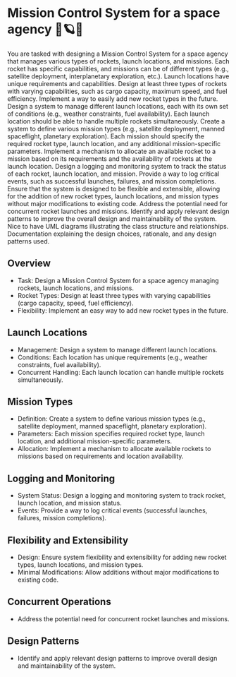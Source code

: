 # Mission Control System for a space agency 🚀🪐🌌

You are tasked with designing a Mission Control System for a space agency that manages various types of rockets, launch locations, and missions. Each rocket has specific capabilities, and missions can be of different types (e.g., satellite deployment, interplanetary exploration, etc.). Launch locations have unique requirements and capabilities.
Design at least three types of rockets with varying capabilities, such as cargo capacity, maximum speed, and fuel efficiency.
Implement a way to easily add new rocket types in the future.
Design a system to manage different launch locations, each with its own set of conditions (e.g., weather constraints, fuel availability).
Each launch location should be able to handle multiple rockets simultaneously.
Create a system to define various mission types (e.g., satellite deployment, manned spaceflight, planetary exploration).
Each mission should specify the required rocket type, launch location, and any additional mission-specific parameters.
Implement a mechanism to allocate an available rocket to a mission based on its requirements and the availability of rockets at the launch location.
Design a logging and monitoring system to track the status of each rocket, launch location, and mission.
Provide a way to log critical events, such as successful launches, failures, and mission completions.
Ensure that the system is designed to be flexible and extensible, allowing for the addition of new rocket types, launch locations, and mission types without major modifications to existing code.
Address the potential need for concurrent rocket launches and missions.
Identify and apply relevant design patterns to improve the overall design and maintainability of the system.
Nice to have
UML diagrams illustrating the class structure and relationships.
Documentation explaining the design choices, rationale, and any design patterns used.

<!--

Strategy Pattern:

Implement the Strategy pattern for the launch locations. Define a LaunchConditions interface with methods like checkWeather, checkFuelAvailability, etc. Create concrete classes for each launch location implementing this interface, allowing launch locations to have unique conditions.
Observer Pattern:

Apply the Observer pattern for the logging and monitoring system. Have a Logger or Monitor as the subject that notifies observers (loggers) about critical events such as successful launches, failures, and mission completions.
Singleton Pattern:

Use the Singleton pattern for the AllocationManager to ensure that there is only one instance responsible for allocating rockets to missions. This ensures centralized control over the allocation process.
Command Pattern:

Implement the Command pattern for mission execution. Define a MissionCommand interface with an execute method. Create concrete command classes for each mission type. This way, you can encapsulate a request (mission) as an object, parameterize it with the required rocket type, launch location, and other parameters, and execute it when needed.
Decorator Pattern:

Apply the Decorator pattern for rockets. Define a base Rocket class and have decorator classes for additional capabilities. This allows for easy addition of new capabilities without modifying the existing rocket classes.
Adapter Pattern:

Use the Adapter pattern to make existing rockets compatible with new requirements. For example, if a new launch location has different interface requirements, create adapters to make the rockets compatible with that launch location.
Composite Pattern:

Apply the Composite pattern for missions. Define a Mission interface, and have composite classes for mission types that consist of multiple sub-missions. This allows for complex missions composed of simpler ones.
Concurrency Patterns (e.g., Locks, Semaphores):

Address the potential need for concurrent rocket launches and missions using concurrency patterns. Ensure proper synchronization mechanisms to handle simultaneous launches and missions.

 -->

## Overview

- Task: Design a Mission Control System for a space agency managing rockets, launch locations, and missions.
- Rocket Types: Design at least three types with varying capabilities (cargo capacity, speed, fuel efficiency).
- Flexibility: Implement an easy way to add new rocket types in the future.

## Launch Locations

- Management: Design a system to manage different launch locations.
- Conditions: Each location has unique requirements (e.g., weather constraints, fuel availability).
- Concurrent Handling: Each launch location can handle multiple rockets simultaneously.

## Mission Types

- Definition: Create a system to define various mission types (e.g., satellite deployment, manned spaceflight, planetary exploration).
- Parameters: Each mission specifies required rocket type, launch location, and additional mission-specific parameters.
- Allocation: Implement a mechanism to allocate available rockets to missions based on requirements and location availability.

## Logging and Monitoring

- System Status: Design a logging and monitoring system to track rocket, launch location, and mission status.
- Events: Provide a way to log critical events (successful launches, failures, mission completions).

## Flexibility and Extensibility

- Design: Ensure system flexibility and extensibility for adding new rocket types, launch locations, and mission types.
- Minimal Modifications: Allow additions without major modifications to existing code.

## Concurrent Operations

- Address the potential need for concurrent rocket launches and missions.

## Design Patterns

- Identify and apply relevant design patterns to improve overall design and maintainability of the system.
